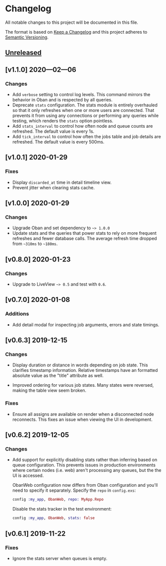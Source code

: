 # Changelog

All notable changes to this project will be documented in this file.

The format is based on [Keep a Changelog](http://keepachangelog.com/en/1.0.0/)
and this project adheres to [Semantic Versioning](http://semver.org/spec/v2.0.0.html).

## [Unreleased]

## [v1.1.0] 2020—02—06

### Changes

- Add `verbose` setting to control log levels. This command mirrors the behavior
  in Oban and is respected by all queries.
- Deprecate `stats` configuration. The stats module is entirely overhauled so
  that it only refreshes when one or more users are connected. That prevents it
  from using any connections or performing any queries while testing, which
  renders the `stats` option pointless.
- Add `stats_interval` to control how often node and queue counts are refreshed.
  The default value is every 1s.
- Add `tick_interval` to control how often the jobs table and job details are
  refreshed. The default value is every 500ms.

## [v1.0.1] 2020-01-29

### Fixes

- Display `discarded_at` time in detail timeline view.
- Prevent jitter when clearing stats cache.

## [v1.0.0] 2020-01-29

### Changes

- Upgrade Oban and set dependency to `~> 1.0.0`
- Update stats and the queries that power stats to rely on more frequent
  refreshes and fewer database calls. The average refresh time dropped from
  `~310ms` to `~180ms`.

## [v0.8.0] 2020-01-23

### Changes

- Upgrade to LiveView `~> 0.5` and test with `0.6`.

## [v0.7.0] 2020-01-08

### Additions

- Add detail modal for inspecting job arguments, errors and state timings.

## [v0.6.3] 2019-12-15

### Changes

- Display duration or distance in words depending on job state. This clarifies
  timestamp information. Relative timestamps have an formatted absolute value as
  the "title" attribute as well.

- Improved ordering for various job states. Many states were reversed, making
  the table view seem broken.

### Fixes

- Ensure all assigns are available on render when a disconnected node
  reconnects. This fixes an issue when viewing the UI in development.

## [v0.6.2] 2019-12-05

### Changes

- Add support for explicitly disabling stats rather than inferring based on
  queue configuration. This prevents issues in production environments where
  certain nodes (i.e. web) aren't processing any queues, but the the UI is
  accessed.

  ObanWeb configuration now differs from Oban configuration and you'll need to
  specify it separately. Specify the `repo` in `config.exs`:

  ```elixir
  config :my_app, ObanWeb, repo: MyApp.Repo
  ```

  Disable the stats tracker in the test environment:

  ```elixir
  config :my_app, ObanWeb, stats: false
  ```

## [v0.6.1] 2019-11-22

### Fixes

- Ignore the stats server when queues is empty.

[Unreleased]: https://github.com/sorentwo/oban_web/compare/v1.1.0...HEAD
[1.1.0]: https://github.com/sorentwo/oban_web/compare/v1.0.1...v1.1.0
[1.0.1]: https://github.com/sorentwo/oban_web/compare/v1.0.0...v1.0.1
[1.0.0]: https://github.com/sorentwo/oban_web/compare/v0.8.0...v1.0.0
[0.8.0]: https://github.com/sorentwo/oban_web/compare/v0.7.0...v0.8.0
[0.7.0]: https://github.com/sorentwo/oban_web/compare/v0.6.3...v0.7.0
[0.6.3]: https://github.com/sorentwo/oban_web/compare/v0.6.2...v0.6.3
[0.6.2]: https://github.com/sorentwo/oban_web/compare/v0.6.1...v0.6.2
[0.6.1]: https://github.com/sorentwo/oban_web/compare/v0.6.0...v0.6.1
